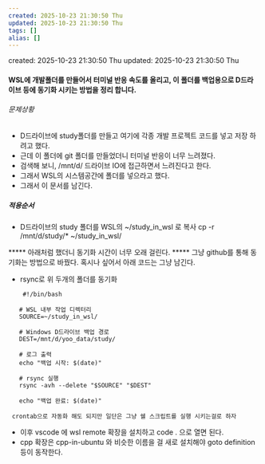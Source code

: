 ```yaml
---
created: 2025-10-23 21:30:50 Thu
updated: 2025-10-23 21:30:50 Thu
tags: []
alias: []
---
```


created: 2025-10-23 21:30:50 Thu
updated: 2025-10-23 21:30:50 Thu

#### WSL에 개발폴더를 만들어서 터미널 반응 속도를 올리고, 이 폴더를 백업용으로 D드라이브 등에 동기화 시키는 방법을 정리 합니다.


###### 문제상황 
- D드라이브에 study폴더를 만들고 여기에 각종 개발 프로젝트 코드를 넣고 저장 하려고 했다.
- 근데 이 폴더에 git 폴더를  만들었더니 터미널 반응이 너무 느려졌다. 
- 검색해 보니, /mnt/d/ 드라이브 IO에 접근하면서 느려진다고 한다.
- 그래서 WSL의 시스템공간에 폴더를 넣으라고 했다.
- 그래서 이 문서를 남긴다.

##### 적용순서
 - D드라이브의 study 폴더를 WSL의 ~/study_in_wsl 로 복사
   cp -r /mnt/d/study/*  ~/study_in_wsl/

***** 아래처럼 했더니 동기화 시간이 너무 오래 걸린다. 
***** 그냥 github를 통해 동기화는 방법으로 바꿨다. 혹시나 싶어서 아래 코드는 그냥 남긴다.

 -  rsync로 위 두개의 폴더를 동기화
 ```shell
	 #!/bin/bash
	
	# WSL 내부 작업 디렉터리
	SOURCE=~/study_in_wsl/
	
	# Windows D드라이브 백업 경로
	DEST=/mnt/d/yoo_data/study/
	
	# 로그 출력
	echo "백업 시작: $(date)"
	
	# rsync 실행
	rsync -avh --delete "$SOURCE" "$DEST"
	
	echo "백업 완료: $(date)"

 ```
	 
     crontab으로 자동화 해도 되지만 일단은 그냥 쉘 스크립트를 실행 시키는걸로 하자
	 
- 이후 vscode 에 wsl remote 확장을 설치하고  code . 으로 열면 된다.
- cpp 확장은 cpp-in-ubuntu 와 비슷한 이름을 걸 새로 설치해야 goto definition 등이 동작한다.




